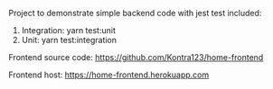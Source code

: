 Project to demonstrate simple backend code with jest test included:
1. Integration:
  yarn test:unit
2. Unit:
  yarn test:integration

Frontend source code:
https://github.com/Kontra123/home-frontend

Frontend host:
https://home-frontend.herokuapp.com
